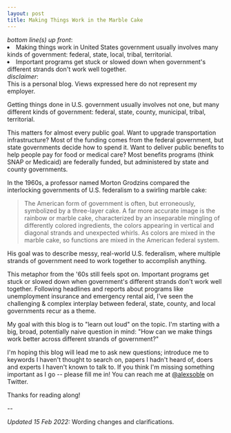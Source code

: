 ```yaml
---
layout: post
title: Making Things Work in the Marble Cake
---
```


<div class="message">
	<i>bottom line(s) up front</i>:
	<li>Making things work in United States government usually involves many kinds of government: federal, state, local, tribal, territorial.</li>
	<li>Important programs get stuck or slowed down when government's different strands don't work well together.</li>
</div>
<div class="message">
	<i>disclaimer</i>:
	<br/>
	This is a personal blog. Views expressed here do not represent my employer.
</div>

Getting things done in U.S. government usually involves not one, but many different kinds of government: federal, state, county, municipal, tribal, territorial.

This matters for almost every public goal. Want to upgrade transportation infrastructure? Most of the funding comes from the federal government, but state governments decide how to spend it. Want to deliver public benefits to help people pay for food or medical care? Most benefits programs (think SNAP or Medicaid) are federally funded, but administered by state and county governments.

In the 1960s, a professor named Morton Grodzins compared the interlocking governments of U.S. federalism to a swirling marble cake:

> The American form of government is often, but erroneously, symbolized by a three-layer cake. A far more accurate image is the rainbow or marble cake, characterized by an inseparable mingling of differently colored ingredients, the colors appearing in vertical and diagonal strands and unexpected whirls. As colors are mixed in the marble cake, so functions are mixed in the American federal system.

His goal was to describe messy, real-world U.S. federalism, where multiple strands of government need to work together to accomplish anything.

This metaphor from the '60s still feels spot on. Important programs get stuck or slowed down when government's different strands don't work well together. Following headlines and reports about programs like unemployment insurance and emergency rental aid, I've seen the challenging & complex interplay between federal, state, county, and local governments recur as a theme.

My goal with this blog is to "learn out loud" on the topic. I'm starting with a big, broad, potentially naive question in mind: "How can we make things work better across different strands of government?"

I'm hoping this blog will lead me to ask new questions; introduce me to keywords I haven't thought to search on, papers I hadn't heard of, doers and experts I haven't known to talk to. If you think I'm missing something important as I go -- please fill me in! You can reach me at <a href="https://twitter.com/alexsoble">@alexsoble</a> on Twitter.

Thanks for reading along!

--

<i>Updated 15 Feb 2022:</i> Wording changes and clarifications.

